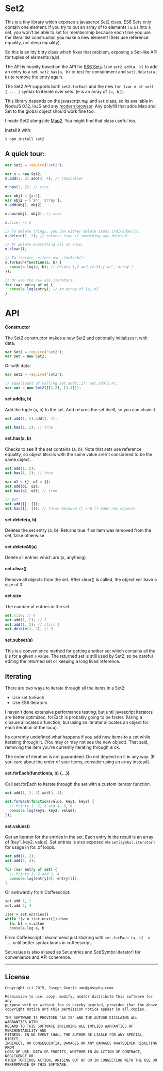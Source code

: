 # Set2

This is a tiny library which exposes a javascript Set2 class. ES6 Sets only
contain one element. If you try to put an array of to elements `[a,b]` into a
set, you won't be able to set for membership because each time you use the
literal list constructor, you make a new element! (Sets use reference
equality, not deep equality).

So this is an itty bitty class which fixes that problem, exposing a Set-like
API for tuples of elements (a,b).

The API is heavily based on the API for [ES6
Sets](https://developer.mozilla.org/en-US/docs/Web/JavaScript/Reference/Global_Objects/Set).
Use `set2.add(a, b)` to add an entry to a set, `set2.has(a, b)` to test for
containment and `set2.delete(a, b)` to remove the entry again.

The Set2 API supports both `set2.forEach` and the new `for (var e of set) { ...
}` syntax to iterate over sets. (e is an array of `[a, b]`).

This library depends on the javascript `Map` and `Set` class, so its avaliable
in NodeJS 0.12, IoJS and any [modern
browser](https://kangax.github.io/compat-table/es6/#Set). Any polyfill that
adds Map and Set to the global object should work fine too.

I made Set2 alongside [Map2](http://github.com/josephg/map2). You might find
that class useful too.

Install it with:

```
% npm install set2
```


## A quick tour:

```javascript
var Set2 = require('set2');

var s = new Set2;
m.add(1, 2).add(3, 4); // Chainable!

m.has(1, 2); // true

var obj1 = {x:5};
var obj2 = ['an','array'];
m.add(obj1, obj2);

m.has(obj1, obj2); // true

m.size; // 2

// To delete things, you can either delete items individually:
m.delete(1, 2); // returns true if something was deleted.

// Or delete everything all at once:
m.clear();

// To iterate, either use .forEach():
m.forEach(function(a, b) {
  console.log(a, b); // Prints 1,2 and {x:5},['an','array'] 
});

// Or use the new es6 iterators.
for (var entry of m) {
  console.log(entry); // An array of [a, b]
}
```


# API

#### Constructor

The Set2 constructor makes a new Set2 and optionally initializes it with data.

```javascript
var Set2 = require('set2');
var set = new Set2;
```

Or with data:

```javascript
var Set2 = require('set2');

// Equalivant of calling set.add(1,2); set.add(3,4);
var set = new Set2([[1,2], [3,4]]);
```


#### set.add(a, b)

Add the tuple (a, b) to the set. Add returns the set itself, so you can chain it.

```javascript
set.add(1, 2).add(3, 4);

set.has(1, 2); // true
```


#### set.has(a, b)

Checks to see if the set contains (a, b). Note that sets use reference
equality, so object literals with the same value aren't considered to be the
same object.

```javascript
set.add(1, 2);
set.has(1, 2); // true

var o1 = {}, o2 = {};
set.add(o1, o2);
set.has(o1, o2); // true

// But:
set.add({}, []);
set.has({}, []); // false because {} and [] make new objects.
```


#### set.delete(a, b)

Deletes the set entry (a, b). Returns true if an item was removed from
the set, false otherwise.

#### set.deleteAll(a)

Delete all entries which are (a, anything).


#### set.clear()

Remove all objects from the set. After clear() is called, the object will have a size of 0.


#### set.size

The number of entries in the set.

```javascript
set.size; // 0
set.add(1, 2); // 1
set.add(1, 2); // still 1
set.delete(1, 2); // 0
```


#### set.subset(a)

This is a convenience method for getting another set which contains all the
`b`'s for a given `a` value. The returned set is still used by Set2, so be careful editing the returned set or keeping a long lived reference.


## Iterating

There are two ways to iterate through all the items in a Set2:

- Use set.forEach
- Use ES6 Iterators

I haven't done extensive performance testing, but until javascript iterators
are better optimized, forEach is probably going to be faster. (Using a closure
allocates a function, but using an iterator allocates an object for each
iteration of the loop).

Its currently undefined what happens if you add new items to a set while
iterating through it. (You may or may not see the new object). That said,
removing the item you're currently iterating through is ok.

The order of iteration is not guaranteed. Do not depend on it in any way. (If
you care about the order of your items, consider using an array instead).


#### set.forEach(function(a, b) {...})

Call set.forEach to iterate through the set with a custom iterator function.

```javascript
set.add(1, 2, 3).add(3, 4);

set.forEach(function(value, key1, key2) {
  // Prints 1, 2, 3 and 4, 5, 6.
  console.log(key1, key2, value);
});
```


#### set.values()

Get an iterator for the entries in the set. Each entry in the result is an
array of [key1, key2, value]. Set.entries is also exposed via
`set[Symbol.iterator]` for usage in for..of loops.

```javascript
set.add(1, 2);
set.add(3, 4);

for (var entry of set) {
  // Prints 1, 2 and 3, 4
  console.log(entry[0], entry[1]);
}
```

Or awkwardly from Coffeescript:

```coffeescript
set.add 1, 2
set.add 3, 4

iter = set.entries()
while !(v = iter.next()).done
  [a, b] = v.value
  console.log a, b
```

From Coffeescript I recommend just sticking with `set.forEach (a, b) -> ...`
until better syntax lands in coffeescript.

Set.values is also aliased as Set.entries and Set[Symbol.iterator] for
convenience and API coherence.


---

## License

```
Copyright (c) 2015, Joseph Gentle <me@josephg.com>

Permission to use, copy, modify, and/or distribute this software for any
purpose with or without fee is hereby granted, provided that the above
copyright notice and this permission notice appear in all copies.

THE SOFTWARE IS PROVIDED "AS IS" AND THE AUTHOR DISCLAIMS ALL WARRANTIES WITH
REGARD TO THIS SOFTWARE INCLUDING ALL IMPLIED WARRANTIES OF MERCHANTABILITY AND
FITNESS. IN NO EVENT SHALL THE AUTHOR BE LIABLE FOR ANY SPECIAL, DIRECT,
INDIRECT, OR CONSEQUENTIAL DAMAGES OR ANY DAMAGES WHATSOEVER RESULTING FROM
LOSS OF USE, DATA OR PROFITS, WHETHER IN AN ACTION OF CONTRACT, NEGLIGENCE OR
OTHER TORTIOUS ACTION, ARISING OUT OF OR IN CONNECTION WITH THE USE OR
PERFORMANCE OF THIS SOFTWARE.
```
